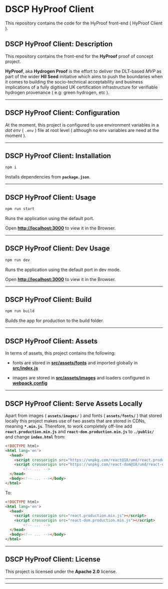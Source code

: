 # DSCP HyProof Client

This repository contains the code for the HyProof front-end ( HyProof Client ).

## DSCP HyProof Client: Description

This repository contains the front-end for the **HyProof** proof of concept project.

**HyProof**, aka **Hydrogen Proof** is the effort to deliver the DLT-based _MVP_ as part of the wider **HII Seed** initiative which aims to push the boundaries when it comes to building the socio-technical acceptability and business implications of a fully digitised UK certification infrastructure for verifiable hydrogen provenance ( e.g: green hydrogen, etc ).

---

## DSCP HyProof Client: Configuration

At the moment, this project is configured to use environment variables in a _dot env_ ( `.env` ) file at root level ( although no env variables are need at the moment ).

---

## DSCP HyProof Client: Installation

```sh
npm i
```

Installs dependencies from **`package.json`**.

---

## DSCP HyProof Client: Usage

```sh
npm run start
```

Runs the application using the default port.

Open **[http://localhost:3000](http://localhost:3000)** to view it in the Browser.

---

## DSCP HyProof Client: Dev Usage

```sh
npm run dev
```

Runs the application using the default port in dev mode.

Open **[http://localhost:3000](http://localhost:3000)** to view it in the Browser.

---

## DSCP HyProof Client: Build

```sh
npm run build
```

Builds the app for production to the build folder.

---

## DSCP HyProof Client: Assets

In terms of assets, this project contains the following:

* fonts are stored in **[src/assets/fonts](./src/assets/fonts/)** and imported globally in **[src/index.js](./src/index.js)**

* images are stored in **[src/assets/images](./src/assets/images/)** and loaders configured in **[webpack.config](./webpack.config)**

---

## DSCP HyProof Client: Serve Assets Locally

Apart from images ( **`assets/images/`** ) and fonts ( **`assets/fonts/`** ) that stored locally this project makes use of two assets that are stored in CDNs, meaning **`*.min.js`**. Therefore, to work completely off-line add **`react.production.min.js`** and **`react-dom.production.min.js`** to **`./public/`** and change **`index.html`** from:

```html
<!DOCTYPE html>
<html lang='en'>
  <head>
    <script crossorigin src="https://unpkg.com/react@18/umd/react.production.min.js"></script>
    <script crossorigin src="https://unpkg.com/react-dom@18/umd/react-dom.production.min.js"></script>
		<!-- ... -->
  </head>
  <body><!-- ... --></body>
</html>
```

To:

```html
<!DOCTYPE html>
<html lang='en'>
  <head>
    <script crossorigin src="react.production.min.js"></script>
    <script crossorigin src="react-dom.production.min.js"></script>
		<!-- ... -->
  </head>
  <body><!-- ... --></body>
</html>
```

---

## DSCP HyProof Client: License

This project is licensed under the **Apache 2.0** license.

---

---
